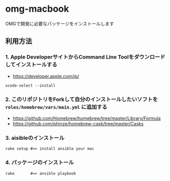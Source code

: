 # omg-macbook

OMGで開発に必要なパッケージをインストールします

## 利用方法

### 1. Apple DeveloperサイトからCommand Line Toolをダウンロードしてインストールする
  * https://developer.apple.com/jp/

```
xcode-select --install
```

### 2. このリポジトリをForkして自分のインストールしたいソフトを `roles/homebrew/vars/main.yml` に追加する
  * https://github.com/Homebrew/homebrew/tree/master/Library/Formula
  * https://github.com/phinze/homebrew-cask/tree/master/Casks

### 3. aisibleのインストール

```
rake setup #=> install ansible your mac
```

### 4. パッケージのインストール

```
rake       #=> ansible playbook
```
